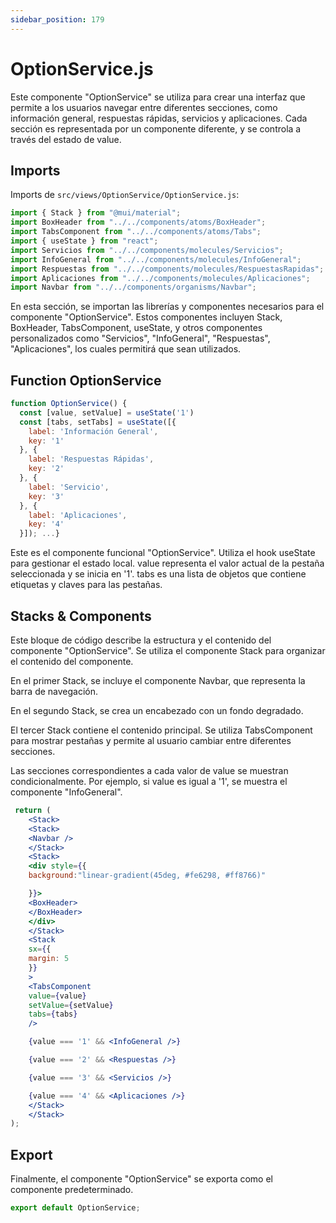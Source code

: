 ```yaml
---
sidebar_position: 179
---
```


# OptionService.js

Este componente "OptionService" se utiliza para crear una interfaz que permite a los usuarios navegar entre diferentes secciones, como información general, respuestas rápidas, servicios y aplicaciones. Cada sección es representada por un componente diferente, y se controla a través del estado de value.

## Imports

Imports de `src/views/OptionService/OptionService.js`:

```jsx title="src/views/OptionService/OptionService.js
import { Stack } from "@mui/material";
import BoxHeader from "../../components/atoms/BoxHeader";
import TabsComponent from "../../components/atoms/Tabs";
import { useState } from "react";
import Servicios from "../../components/molecules/Servicios";
import InfoGeneral from "../../components/molecules/InfoGeneral";
import Respuestas from "../../components/molecules/RespuestasRapidas";
import Aplicaciones from "../../components/molecules/Aplicaciones";
import Navbar from "../../components/organisms/Navbar";
```

En esta sección, se importan las librerías y componentes necesarios para el componente "OptionService". Estos componentes incluyen Stack, BoxHeader, TabsComponent, useState, y otros componentes personalizados como "Servicios", "InfoGeneral", "Respuestas", "Aplicaciones", los cuales permitirá que sean utilizados.

## Function OptionService

```jsx
function OptionService() {
  const [value, setValue] = useState('1')
  const [tabs, setTabs] = useState([{
    label: 'Información General',
    key: '1'
  }, {
    label: 'Respuestas Rápidas',
    key: '2'
  }, {
    label: 'Servicio',
    key: '3'
  }, {
    label: 'Aplicaciones',
    key: '4'
  }]); ...}
```

Este es el componente funcional "OptionService". Utiliza el hook useState para gestionar el estado local. value representa el valor actual de la pestaña seleccionada y se inicia en '1'. tabs es una lista de objetos que contiene etiquetas y claves para las pestañas.

## Stacks & Components

Este bloque de código describe la estructura y el contenido del componente "OptionService".
Se utiliza el componente Stack para organizar el contenido del componente.

En el primer Stack, se incluye el componente Navbar, que representa la barra de navegación.

En el segundo Stack, se crea un encabezado con un fondo degradado.

El tercer Stack contiene el contenido principal. Se utiliza TabsComponent para mostrar pestañas y permite al usuario cambiar entre diferentes secciones.

Las secciones correspondientes a cada valor de value se muestran condicionalmente. Por ejemplo, si value es igual a '1', se muestra el componente "InfoGeneral".

```jsx
 return (
    <Stack>
    <Stack>
    <Navbar />
    </Stack>
    <Stack>
    <div style={{
    background:"linear-gradient(45deg, #fe6298, #ff8766)"

    }}>
    <BoxHeader>
    </BoxHeader>
    </div>
    </Stack>
    <Stack
    sx={{
    margin: 5
    }}
    >
    <TabsComponent
    value={value}
    setValue={setValue}
    tabs={tabs}
    />

    {value === '1' && <InfoGeneral />}

    {value === '2' && <Respuestas />}

    {value === '3' && <Servicios />}

    {value === '4' && <Aplicaciones />}
    </Stack>
    </Stack>
);
```

## Export

Finalmente, el componente "OptionService" se exporta como el componente predeterminado.

```jsx
export default OptionService;
```